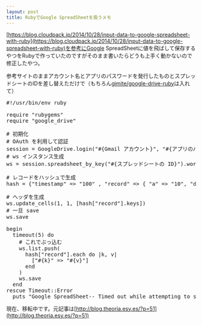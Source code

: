 ```yaml
---
layout: post
title: RubyでGoogle SpreadSheetを扱うメモ
---
```


[https://blog.cloudpack.jp/2014/10/28/input-data-to-google-spreadsheet-with-ruby](https://blog.cloudpack.jp/2014/10/28/input-data-to-google-spreadsheet-with-ruby)を参考にGoogle SpreadSheetに値を飛ばして保存するやつをRubyで作っていたのですがそのまま書いたらどうも上手く動かないので修正したやつ。

参考サイトのままアカウント名とアプリのパスワードを発行したものとスプレッドシートのIDを差し替えただけで（もちろん[gimite/google-drive-ruby](https://github.com/gimite/google-drive-ruby)は入れて）

<pre class="prettyprint lang-ruby">
#!/usr/bin/env ruby

require "rubygems"
require "google_drive"

# 初期化
# OAuth を利用して認証
session = GoogleDrive.login("#{Gmail アカウント}", "#{アプリのパスワード}")
# ws インスタンス生成
ws = session.spreadsheet_by_key("#{スプレッドシートの ID}").worksheets[0]

# レコードをハッシュで生成
hash = {"timestamp" => "100" , "record" => { "a" => "10", "d" => "11", "e" => "12", "x" => "13" }}

# ヘッダを生成
ws.update_cells(1, 1, [hash["record"].keys])
# 一旦 save
ws.save

begin
  timeout(5) do
    # これでぶっ込む
    ws.list.push(
      hash["record"].each do |k, v|
        ["#{k}" => "#{v}"]
      end
    )
    ws.save
  end
rescue Timeout::Error
  puts "Google SpreadSheet-- Timed out while attempting to send"
</pre>

現在、移転中です。元記事は[http://blog.theoria.esy.es/?p=51](http://blog.theoria.esy.es/?p=51)
